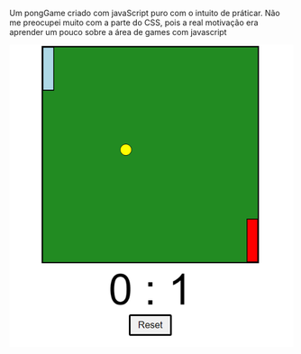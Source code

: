Um pongGame criado com javaScript puro com o intuito de práticar.
Não me preocupei muito com a parte do CSS, pois a real motivação era aprender um pouco sobre a área de games com javascript

![preview](./preview.PNG)


